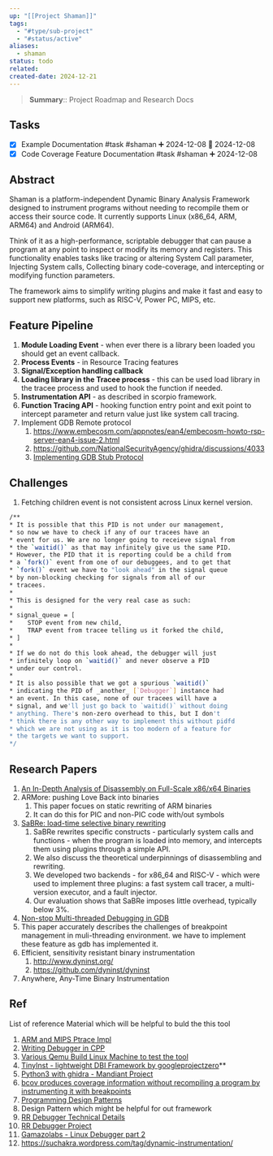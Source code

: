 ```yaml
---
up: "[[Project Shaman]]"
tags:
  - "#type/sub-project"
  - "#status/active"
aliases:
  - shaman
status: todo
related: 
created-date: 2024-12-21
---
```


> **Summary**:: Project Roadmap and Research Docs

## Tasks

- [x] Example Documentation #task #shaman ➕ 2024-12-08 📅 2024-12-08
- [x] Code Coverage Feature Documentation #task #shaman ➕ 2024-12-08

## Abstract

Shaman is a platform-independent Dynamic Binary Analysis Framework designed to instrument programs without needing to recompile them or access their source code. It currently supports Linux (x86_64, ARM, ARM64) and Android (ARM64).

Think of it as a high-performance, scriptable debugger that can pause a program at any point to inspect or modify its memory and registers. This functionality enables tasks like tracing or altering System Call parameter, Injecting System calls, Collecting binary code-coverage, and intercepting or modifying function parameters.

The framework aims to simplify writing plugins and make it fast and easy to support new platforms, such as RISC-V, Power PC, MIPS, etc.

## Feature Pipeline

1. **Module Loading Event** - when ever there is a library been loaded you should get an event callback.
2. **Process Events** - in Resource Tracing features
3. **Signal/Exception handling callback**
4. **Loading library in the Tracee process** - this can be used load library in the tracee process and used to hook the function if needed.
5. **Instrumentation API** - as described in scorpio framework.
6. **Function Tracing API** - hooking function entry point and exit point to intercept parameter and return value just like system call tracing.
7. Implement GDB Remote protocol
	1. https://www.embecosm.com/appnotes/ean4/embecosm-howto-rsp-server-ean4-issue-2.html
	2. https://github.com/NationalSecurityAgency/ghidra/discussions/4033
	3. [Implementing GDB Stub Protocol](https://medium.com/swlh/implement-gdb-remote-debug-protocol-stub-from-scratch-1-a6ab2015bfc5)

## Challenges

1. Fetching children event is not consistent across Linux kernel version.

```bash
/**
* It is possible that this PID is not under our management,
* so now we have to check if any of our tracees have an
* event for us. We are no longer going to receieve signal from
* the `waitid()` as that may infinitely give us the same PID.
* However, the PID that it is reporting could be a child from
* a `fork()` event from one of our debuggees, and to get that
* `fork()` event we have to "look ahead" in the signal queue
* by non-blocking checking for signals from all of our
* tracees.
*
* This is designed for the very real case as such:
*
* signal_queue = [
*    STOP event from new child,
*    TRAP event from tracee telling us it forked the child,
* ]
*
* If we do not do this look ahead, the debugger will just
* infinitely loop on `waitid()` and never observe a PID
* under our control.
*
* It is also possible that we got a spurious `waitid()`
* indicating the PID of _another_ [`Debugger`] instance had
* an event. In this case, none of our tracees will have a
* signal, and we'll just go back to `waitid()` without doing
* anything. There's non-zero overhead to this, but I don't
* think there is any other way to implement this without pidfd
* which we are not using as it is too modern of a feature for
* the targets we want to support.
*/
```

## Research Papers

1. [An In-Depth Analysis of Disassembly on Full-Scale x86/x64 Binaries](https://www.usenix.org/system/files/conference/usenixsecurity16/sec16_paper_andriesse.pdf)
2. ARMore: pushing Love Back into binaries
	1. This paper focues on static rewriting of ARM binaries
	1. It can do this for PIC and non-PIC code with/out symbols
3. [SaBRe: load-time selective binary rewriting](https://link.springer.com/content/pdf/10.1007/s10009-021-00644-w.pdf?pdf=button)
	1. SaBRe rewrites specific constructs - particularly system calls and functions - when the program is loaded into memory, and intercepts them using plugins through a simple API.
	1. We also discuss the theoretical underpinnings of disassembling and rewriting.
	1. We developed two backends - for x86_64 and RISC-V - which were used to implement three plugins: a fast system call tracer, a multi-version executor, and a fault injector.
	1. Our evaluation shows that SaBRe imposes little overhead, typically below 3%.
4. [Non-stop Multi-threaded Debugging in GDB](https://s3.amazonaws.com/arena-attachments/309033/6f46f21a0abfe4de8f56468953378dfb.pdf)
  1. This paper accurately describes the challenges of breakpoint management in muli-threading environment. we have to implement these feature as gdb has implemented it.
5. Efficient, sensitivity resistant binary instrumentation
	1. http://www.dyninst.org/
	2. https://github.com/dyninst/dyninst
6. Anywhere, Any-Time Binary Instrumentation


## Ref

List of reference Material which will be helpful to buld the this tool

1. [ARM and MIPS Ptrace Impl](https://github.com/aleden/ptracetricks/blob/main/ptracetricks.cpp)
2. [Writing Debugger in CPP](https://blog.tartanllama.xyz/writing-a-linux-debugger-source-signal/)
3. [Various Qemu Build Linux Machine to test the tool](https://people.debian.org/~aurel32/qemu/)
4. [TinyInst - lightweight DBI Framework by googleprojectzero](https://github.com/googleprojectzero/TinyInst/)**
5. [Python3 with ghidra - Mandiant Project](https://github.com/mandiant/Ghidrathon)
6. [bcov produces coverage information without recompiling a program by instrumenting it with breakpoints](https://bcov.sourceforge.net/)
7. [Programming Design Patterns](https://gameprogrammingpatterns.com/contents.html)
  1. Design Pattern which might be helpful for out framework
8. [RR Debugger Technical Details](https://arxiv.org/pdf/1705.05937.pdf)
9. [RR Debugger Project](https://rr-project.org/)
10. [Gamazolabs - Linux Debugger part 2](https://www.youtube.com/watch?v=6topgTC3-5k&ab_channel=gamozolabs)
11. https://suchakra.wordpress.com/tag/dynamic-instrumentation/